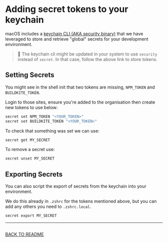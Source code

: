 # Adding secret tokens to your keychain

macOS includes a [keychain CLI (AKA security binary)](https://ss64.com/osx/security.html) that we
have leveraged to store and retrieve "global" secrets for your development environment.

> 📝 The keychain cli might be updated in your system to use `security` instead of `secret`. In that case, follow the above link to store tokens.

## Setting Secrets

You might see in the shell init that two tokens are missing, `NPM_TOKEN` and `BUILDKITE_TOKEN`.

Login to those sites, ensure you're added to the organisation then create new tokens to use below:

```sh
secret set NPM_TOKEN "<YOUR_TOKEN>"
secret set BUILDKITE_TOKEN "<YOUR_TOKEN>"
```

To check that something was set we can use:

```sh
secret get MY_SECRET
```

To remove a secret use:

```sh
secret unset MY_SECRET
```

## Exporting Secrets

You can also script the export of secrets from the keychain into your environment.

We do this already in `.zshrc` for the tokens mentioned above, but you can add any others you need
to `.zshrc.local`.

```sh
secret export MY_SECRET
```

---

<div style="float:left">

  [BACK TO README](../README.md#Setup)
  
</div>
